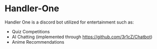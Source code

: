 # Handler-One

Handler One is a discord bot utilized for entertainment such as:
* Quiz Competitions
* AI Chatting (implemented through https://github.com/3r1cZ/Chatbot)
* Anime Recommendations
